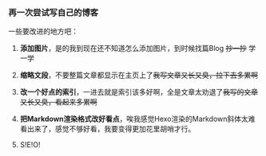 ### 再一次尝试写自己的博客

一些要改进的地方吧：

1. **添加图片**，是的我到现在还不知道怎么添加图片，到时候找篇Blog ~~抄一抄~~ 学一学

2. **缩略文段**，不要整篇文章都显示在主页上了~~我写文章又长又臭，拉下去多累啊~~

3. **改一个好点的索引**，一进去就是索引该多好啊，全是文章太劝退了~~我写的文章又长又臭，看起来多累啊~~

4. **把Markdown渲染格式改好看点**，唉我感觉Hexo渲染的Markdown斜体太难看出来了，感觉不够好看，我要变得更加花里胡哨才行。

5. S!E!O!